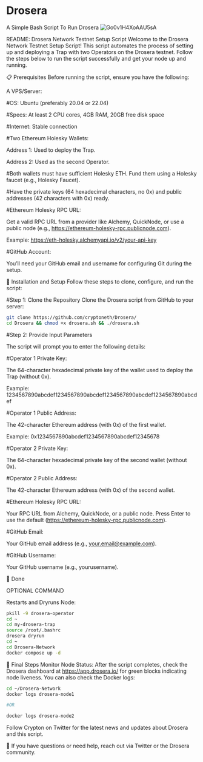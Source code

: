 # Drosera
A Simple Bash Script To Run Drosera
![Go0v1H4XoAAU5sA](https://github.com/user-attachments/assets/1371df50-fe90-4f28-bdc7-28d610c6d82c)

README: Drosera Network Testnet Setup Script
Welcome to the Drosera Network Testnet Setup Script! This script automates the process of setting up and deploying a Trap with two Operators on the Drosera testnet. Follow the steps below to run the script successfully and get your node up and running.

📋 Prerequisites
Before running the script, ensure you have the following:

A VPS/Server:

#OS: Ubuntu (preferably 20.04 or 22.04)

#Specs: At least 2 CPU cores, 4GB RAM, 20GB free disk space

#Internet: Stable connection

#Two Ethereum Holesky Wallets:

Address 1: Used to deploy the Trap.

Address 2: Used as the second Operator.

#Both wallets must have sufficient Holesky ETH. Fund them using a Holesky faucet (e.g., Holesky Faucet).

#Have the private keys (64 hexadecimal characters, no 0x) and public addresses (42 characters with 0x) ready.

#Ethereum Holesky RPC URL:

Get a valid RPC URL from a provider like Alchemy, QuickNode, or use a public node (e.g., https://ethereum-holesky-rpc.publicnode.com).

Example: https://eth-holesky.alchemyapi.io/v2/your-api-key

#GitHub Account:

You’ll need your GitHub email and username for configuring Git during the setup.


🚀 Installation and Setup
Follow these steps to clone, configure, and run the script:

#Step 1: Clone the Repository
Clone the Drosera script from GitHub to your server:


```bash
git clone https://github.com/cryptoneth/Drosera/
cd Drosera && chmod +x drosera.sh && ./drosera.sh
```

#Step 2: Provide Input Parameters

The script will prompt you to enter the following details:

#Operator 1 Private Key:

The 64-character hexadecimal private key of the wallet used to deploy the Trap (without 0x).

Example: 1234567890abcdef1234567890abcdef1234567890abcdef1234567890abcdef

#Operator 1 Public Address:

The 42-character Ethereum address (with 0x) of the first wallet.

Example: 0x1234567890abcdef1234567890abcdef12345678

#Operator 2 Private Key:

The 64-character hexadecimal private key of the second wallet (without 0x).

#Operator 2 Public Address:

The 42-character Ethereum address (with 0x) of the second wallet.

#Ethereum Holesky RPC URL:

Your RPC URL from Alchemy, QuickNode, or a public node. Press Enter to use the default (https://ethereum-holesky-rpc.publicnode.com).

#GitHub Email:

Your GitHub email address (e.g., your.email@example.com).

#GitHub Username:

Your GitHub username (e.g., yourusername).


🚀 Done


OPTIONAL COMMAND 

Restarts and Dryruns Node:

```bash
pkill -9 drosera-operator
cd ~
cd my-drosera-trap
source /root/.bashrc
drosera dryrun
cd ~
cd Drosera-Network
docker compose up -d
```

🏁 Final Steps
Monitor Node Status:
After the script completes, check the Drosera dashboard at https://app.drosera.io/ for green blocks indicating node liveness.
You can also check the Docker logs:

```bash
cd ~/Drosera-Network
docker logs drosera-node1

#OR

docker logs drosera-node2
```

Follow 
Crypton on Twitter for the latest news and updates about Drosera and this script.

 🚀 If you have questions or need help, reach out via Twitter or the Drosera community.
